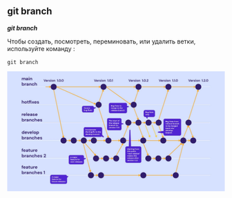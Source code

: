 ## git branch

***git branch***

Чтобы создать, посмотреть, переминовать, или удалить ветки, используйте команду :

```bash=
git branch
```

![](./assets/git%20branch.png)